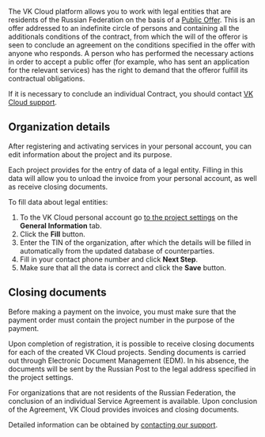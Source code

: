 The VK Cloud platform allows you to work with legal entities that are residents of the Russian Federation on the basis of a [Public Offer](../../legal/legal-terms/). This is an offer addressed to an indefinite circle of persons and containing all the additionals conditions of the contract, from which the will of the offeror is seen to conclude an agreement on the conditions specified in the offer with anyone who responds. A person who has performed the necessary actions in order to accept a public offer (for example, who has sent an application for the relevant services) has the right to demand that the offeror fulfill its contractual obligations.

If it is necessary to conclude an individual Contract, you should contact [VK Cloud support](/en/contacts).

## Organization details

After registering and activating services in your personal account, you can edit information about the project and its purpose.

Each project provides for the entry of data of a legal entity. Filling in this data will allow you to unload the invoice from your personal account, as well as receive closing documents.

To fill data about legal entities:

1. To the VK Cloud personal account go [to the project settings](https://mcs.mail.ru/app/project/legal/) on the **General Information** tab.
1. Click the **Fill** button.
1. Enter the TIN of the organization, after which the details will be filled in automatically from the updated database of counterparties.
1. Fill in your contact phone number and click **Next Step**.
1. Make sure that all the data is correct and click the **Save** button.

## Closing documents

<err>

Before making a payment on the invoice, you must make sure that the payment order must contain the project number in the purpose of the payment.

</err>

Upon completion of registration, it is possible to receive closing documents for each of the created VK Cloud projects. Sending documents is carried out through Electronic Document Management (EDM). In his absence, the documents will be sent by the Russian Post to the legal address specified in the project settings.

<info>

For organizations that are not residents of the Russian Federation, the conclusion of an individual Service Agreement is available. Upon conclusion of the Agreement, VK Cloud provides invoices and closing documents.

</info>

Detailed information can be obtained by [contacting our support](mailto:sales@mcs.mail.ru).
